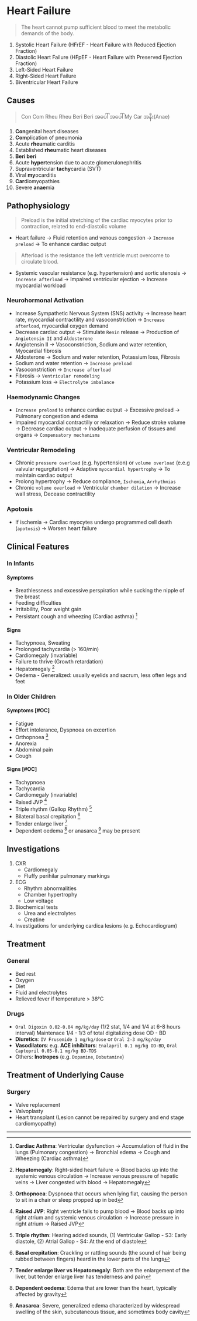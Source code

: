 # Heart Failure

> The heart cannot pump sufficient blood to meet the metabolic demands of the body.

1. Systolic Heart Failure (HFrEF - Heart Failure with Reduced Ejection Fraction)
1. Diastolic Heart Failure (HFpEF - Heart Failure with Preserved Ejection Fraction)
1. Left-Sided Heart Failure
1. Right-Sided Heart Failure
1. Biventricular Heart Failure

## Causes

> Con Com Rheu Rheu Beri Beri အပေါ် အပေါ် My Car အနီး(Anae)

1. **Con**genital heart diseases
1. **Com**plication of pneumonia
1. Acute **rheu**matic carditis
1. Established **rheu**matic heart diseases
1. **Beri beri**
1. Acute **hyper**tension due to acute glomerulonephritis
1. Supraventricular **tachy**cardia (SVT)
1. Viral **my**ocarditis
1. **Car**diomyopathies
1. Severe **anae**mia

## Pathophysiology

> Preload is the initial stretching of the cardiac myocytes prior to contraction, related to end-diastolic volume

- Heart failure → Fluid retention and venous congestion → `Increase preload` → To enhance cardiac output

> Afterload is the resistance the left ventricle must overcome to circulate blood.

- Systemic vascular resistance (e.g. hypertension) and aortic stenosis → `Increase afterload` → Impaired ventricular ejection → Increase myocardial workload

### Neurohormonal Activation

- Increase Sympathetic Nervous System (SNS) activity → Increase heart rate, myocardial contractility and vasoconstriction → `Increase afterload`, myocardial oxygen demand
- Decrease cardiac output → Stimulate `Renin` release → Production of `Angiotensin II` and `Aldosterone`
- Angiotensin II → Vasoconstriction, Sodium and water retention, Myocardial fibrosis
- Aldosterone → Sodium and water retention, Potassium loss, Fibrosis
- Sodium and water retention → `Increase preload`
- Vasoconstriction → `Increase afterload`
- Fibrosis → `Ventricular remodeling`
- Potassium loss → `Electrolyte imbalance`

### Haemodynamic Changes

- `Increase preload` to enhance cardiac output → Excessive preload → Pulmonary congestion and edema
- Impaired myocardial contractiliy or relaxation → Reduce stroke volume → Decrease cardiac output → Inadequate perfusion of tissues and organs → `Compensatory mechanisms`

### Ventricular Remodeling

- Chronic `pressure overload` (e.g. hypertension) or `volume overload` (e.e.g valvular regurgitation) → Adaptive `myocardial hypertrophy` → To maintain cardiac output
- Prolong hypertrophy → Reduce compliance, `Ischemia`, `Arrhythmias`
- Chronic `volume overload` → Ventricular `chamber dilation` → Increase wall stress, Decease contractility

### Apotosis

- If ischemia → Cardiac myocytes undergo programmed cell death (`apotosis`) → Worsen heart failure

## Clinical Features

### In Infants

#### Symptoms

- Breathlessness and excessive perspiration while sucking the nipple of the breast
- Feeding difficulties
- Irritability, Poor weight gain
- Persistant cough and wheezing (Cardiac asthma) [^1]

[^1]: **Cardiac Asthma**: Ventricular dysfunction → Accumulation of fluid in the lungs (Pulmonary congestion) → Bronchial edema → Cough and Wheezing (Cardiac asthma)

#### Signs

- Tachypnoea, Sweating
- Prolonged tachycardia (> 160/min)
- Cardiomegaly (invariable)
- Failure to thrive (Growth retardation)
- Hepatomegaly [^2]
- Oedema - Generalized: usually eyelids and sacrum, less often legs and feet

[^2]: **Hepatomegaly**: Right-sided heart failure → Blood backs up into the systemic venous circulation → Increase venous pressure of hepatic veins → Liver congested with blood → Hepatomegaly

### In Older Children

#### Symptoms [#OC]

- Fatigue
- Effort intolerance, Dyspnoea on excertion
- Orthopnoea [^3]
- Anorexia
- Abdominal pain
- Cough

[^3]: **Orthopnoea**: Dyspnoea that occurs when lying flat, causing the person to sit in a chair or sleep propped up in bed

#### Signs [#OC]

- Tachypnoea
- Tachycardia
- Cardiomegaly (invariable)
- Raised JVP [^4]
- Triple rhythm (Gallop Rhythm) [^5]
- Bilateral basal crepitation [^6]
- Tender enlarge liver [^7]
- Dependent oedema [^8] or anasarca [^9] may be present

[^4]: **Raised JVP**: Right ventricle fails to pump blood → Blood backs up into right atrium and systemic venous circulation → Increase pressure in right atrium → Raised JVP
[^5]: **Triple rhythm**: Hearing added sounds, (1) Ventricular Gallop - S3: Early diastole, (2) Atrial Gallop - S4: At the end of diastole
[^6]: **Basal crepitation**: Crackling or rattling sounds (the sound of hair being rubbed between fingers) heard in the lower parts of the lungs
[^7]: **Tender enlarge liver vs Hepatomegaly**: Both are the enlargement of the liver, but tender enlarge liver has tenderness and pain
[^8]: **Dependent oedema**: Edema that are lower than the heart, typically affected by gravity
[^9]: **Anasarca**: Severe, generalized edema characterized by widespread swelling of the skin, subcutaneous tissue, and sometimes body cavity

## Investigations

1. CXR
   - Cardiomegaly
   - Fluffy perihilar pulmonary markings
1. ECG
   - Rhythm abnormalities
   - Chamber hypertrophy
   - Low voltage
1. Biochemical tests
   - Urea and electrolytes
   - Creatine
1. Investigations for underlying cardica lesions (e.g. Echocardiogram)

## Treatment

### General

- Bed rest
- Oxygen
- Diet
- Fluid and electrolytes
- Relieved fever if temperature > 38°C

### Drugs

- `Oral Digoxin 0.02-0.04 mg/kg/day` (1/2 stat, 1/4 and 1/4 at 6-8 hours interval) Maintenace 1/4 - 1/3 of total digitalizing dose OD - BD
- **Diuretics**: `IV Frusemide 1 mg/kg/dose` or `Oral 2-3 mg/kg/day`
- **Vasodilators**: e.g. **ACE inhibitors**: `Enalapril 0.1 mg/kg OD-BD`, `Oral Captopril 0.05-0.1 mg/kg BD-TDS`
- Others: **Inotropes** (e.g. `Dopamine`, `Dobutamine`)

## Treatment of Underlying Cause

### Surgery

- Valve replacement
- Valvoplasty
- Heart transplant (Lesion cannot be repaired by surgery and end stage cardiomyopathy)

---
